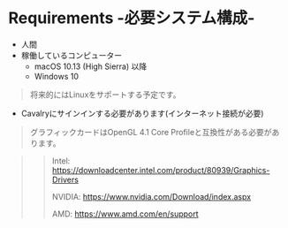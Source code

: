 # Requirements -必要システム構成-

- 人間
- 稼働しているコンピューター
  - macOS 10.13 (High Sierra) 以降
  - Windows 10

> 将来的にはLinuxをサポートする予定です。

- Cavalryにサインインする必要があります(インターネット接続が必要)

> グラフィックカードはOpenGL 4.1 Core Profileと互換性がある必要があります。

> > Intel: https://downloadcenter.intel.com/product/80939/Graphics-Drivers
> >
> > NVIDIA: https://www.nvidia.com/Download/index.aspx
> >
> > AMD: https://www.amd.com/en/support

